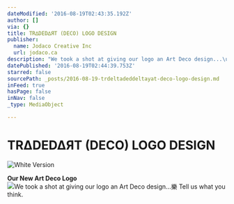 ```yaml
---
dateModified: '2016-08-19T02:43:35.192Z'
author: []
via: {}
title: TR∆DED∆ЯT (DECO) LOGO DESIGN
publisher:
  name: Jodaco Creative Inc
  url: jodaco.ca
description: "We took a shot at giving our logo an Art Deco design...\uD83E\uDD14 Tell us what you think."
datePublished: '2016-08-19T02:44:39.753Z'
starred: false
sourcePath: _posts/2016-08-19-trdeltadeddeltayat-deco-logo-design.md
inFeed: true
hasPage: false
inNav: false
_type: MediaObject

---
```

# TR∆DED∆ЯT (DECO) LOGO DESIGN
![White Version](https://the-grid-user-content.s3-us-west-2.amazonaws.com/af6f78fd-5616-40ae-827d-b75faaf2e86d.jpg)

**Our New Art Deco Logo**
![We took a shot at giving our logo an Art Deco design...樂 Tell us what you think.](https://the-grid-user-content.s3-us-west-2.amazonaws.com/eeef7540-3a81-4432-be83-4d1d361f1394.jpg)